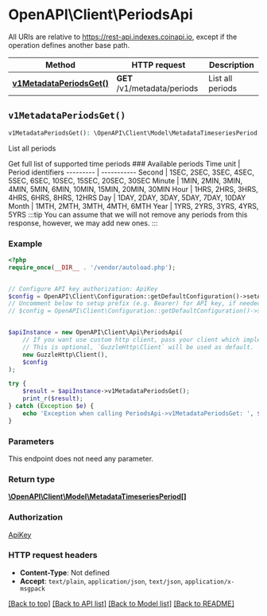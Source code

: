# OpenAPI\Client\PeriodsApi

All URIs are relative to https://rest-api.indexes.coinapi.io, except if the operation defines another base path.

| Method | HTTP request | Description |
| ------------- | ------------- | ------------- |
| [**v1MetadataPeriodsGet()**](PeriodsApi.md#v1MetadataPeriodsGet) | **GET** /v1/metadata/periods | List all periods |


## `v1MetadataPeriodsGet()`

```php
v1MetadataPeriodsGet(): \OpenAPI\Client\Model\MetadataTimeseriesPeriod[]
```

List all periods

Get full list of supported time periods                ### Available periods                Time unit | Period identifiers  --------- | -----------  Second | 1SEC, 2SEC, 3SEC, 4SEC, 5SEC, 6SEC, 10SEC, 15SEC, 20SEC, 30SEC  Minute | 1MIN, 2MIN, 3MIN, 4MIN, 5MIN, 6MIN, 10MIN, 15MIN, 20MIN, 30MIN  Hour | 1HRS, 2HRS, 3HRS, 4HRS, 6HRS, 8HRS, 12HRS  Day | 1DAY, 2DAY, 3DAY, 5DAY, 7DAY, 10DAY  Month | 1MTH, 2MTH, 3MTH, 4MTH, 6MTH  Year | 1YRS, 2YRS, 3YRS, 4YRS, 5YRS                :::tip  You can assume that we will not remove any periods from this response, however, we may add new ones.  :::

### Example

```php
<?php
require_once(__DIR__ . '/vendor/autoload.php');


// Configure API key authorization: ApiKey
$config = OpenAPI\Client\Configuration::getDefaultConfiguration()->setApiKey('X-CoinAPI-Key', 'YOUR_API_KEY');
// Uncomment below to setup prefix (e.g. Bearer) for API key, if needed
// $config = OpenAPI\Client\Configuration::getDefaultConfiguration()->setApiKeyPrefix('X-CoinAPI-Key', 'Bearer');


$apiInstance = new OpenAPI\Client\Api\PeriodsApi(
    // If you want use custom http client, pass your client which implements `GuzzleHttp\ClientInterface`.
    // This is optional, `GuzzleHttp\Client` will be used as default.
    new GuzzleHttp\Client(),
    $config
);

try {
    $result = $apiInstance->v1MetadataPeriodsGet();
    print_r($result);
} catch (Exception $e) {
    echo 'Exception when calling PeriodsApi->v1MetadataPeriodsGet: ', $e->getMessage(), PHP_EOL;
}
```

### Parameters

This endpoint does not need any parameter.

### Return type

[**\OpenAPI\Client\Model\MetadataTimeseriesPeriod[]**](../Model/MetadataTimeseriesPeriod.md)

### Authorization

[ApiKey](../../README.md#ApiKey)

### HTTP request headers

- **Content-Type**: Not defined
- **Accept**: `text/plain`, `application/json`, `text/json`, `application/x-msgpack`

[[Back to top]](#) [[Back to API list]](../../README.md#endpoints)
[[Back to Model list]](../../README.md#models)
[[Back to README]](../../README.md)
